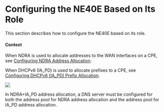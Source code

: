 Configuring the NE40E Based on Its Role
=======================================

This section describes how to configure the NE40E based on its role.

#### Context

When NDRA is used to allocate addresses to the WAN interfaces on a CPE, see [Configuring NDRA Address Allocation](dc_ne_ipv6_address_cfg_0020.html).

When DHCPv6 (IA\_PD) is used to allocate prefixes to a CPE, see [Configuring DHCPv6 (IA\_PD) Prefix Allocation](dc_ne_ipv6_address_cfg_0035.html).

![](../../../../public_sys-resources/note_3.0-en-us.png) 

In NDRA+IA\_PD address allocation, a DNS server must be configured for both the address pool for NDRA address allocation and the address pool for IA\_PD address allocation.